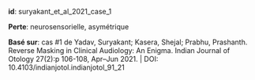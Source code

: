 __id__: suryakant_et_al_2021_case_1

__Perte__: neurosensorielle, asymétrique

__Basé sur__: cas #1 de Yadav, Suryakant; Kasera, Shejal; Prabhu, Prashanth. Reverse Masking in Clinical Audiology: An Enigma. Indian Journal of Otology 27(2):p 106-108, Apr–Jun 2021. | DOI: 10.4103/indianjotol.indianjotol_91_21 
